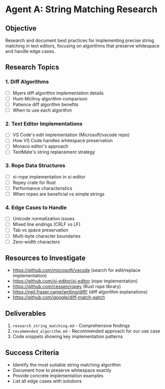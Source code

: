 # Agent A: String Matching Research

## Objective
Research and document best practices for implementing precise string matching in text editors, focusing on algorithms that preserve whitespace and handle edge cases.

## Research Topics

### 1. Diff Algorithms
- [ ] Myers diff algorithm implementation details
- [ ] Hunt-McIlroy algorithm comparison
- [ ] Patience diff algorithm benefits
- [ ] When to use each algorithm

### 2. Text Editor Implementations
- [ ] VS Code's edit implementation (Microsoft/vscode repo)
- [ ] How VS Code handles whitespace preservation
- [ ] Monaco editor's approach
- [ ] TextMate's string replacement strategy

### 3. Rope Data Structures
- [ ] xi-rope implementation in xi-editor
- [ ] Ropey crate for Rust
- [ ] Performance characteristics
- [ ] When ropes are beneficial vs simple strings

### 4. Edge Cases to Handle
- [ ] Unicode normalization issues
- [ ] Mixed line endings (CRLF vs LF)
- [ ] Tab vs space preservation
- [ ] Multi-byte character boundaries
- [ ] Zero-width characters

## Resources to Investigate
- https://github.com/microsoft/vscode (search for edit/replace implementation)
- https://github.com/xi-editor/xi-editor (rope implementation)
- https://github.com/cessen/ropey (Rust rope library)
- https://neil.fraser.name/writing/diff/ (diff algorithm explanations)
- https://github.com/google/diff-match-patch

## Deliverables
1. `research_string_matching.md` - Comprehensive findings
2. `recommended_algorithm.md` - Recommended approach for our use case
3. Code snippets showing key implementation patterns

## Success Criteria
- Identify the most suitable string matching algorithm
- Document how to preserve whitespace exactly
- Provide concrete implementation examples
- List all edge cases with solutions